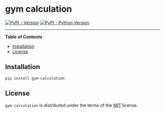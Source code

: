 # gym calculation

[![PyPI - Version](https://img.shields.io/pypi/v/gym-calculation.svg)](https://pypi.org/project/gym-calculation)
[![PyPI - Python Version](https://img.shields.io/pypi/pyversions/gym-calculation.svg)](https://pypi.org/project/gym-calculation)

-----

**Table of Contents**

- [Installation](#installation)
- [License](#license)

## Installation

```console
pip install gym-calculation
```

## License

`gym-calculation` is distributed under the terms of the [MIT](https://spdx.org/licenses/MIT.html) license.
